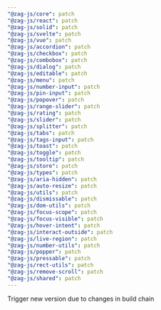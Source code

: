 ```yaml
---
"@zag-js/core": patch
"@zag-js/react": patch
"@zag-js/solid": patch
"@zag-js/svelte": patch
"@zag-js/vue": patch
"@zag-js/accordion": patch
"@zag-js/checkbox": patch
"@zag-js/combobox": patch
"@zag-js/dialog": patch
"@zag-js/editable": patch
"@zag-js/menu": patch
"@zag-js/number-input": patch
"@zag-js/pin-input": patch
"@zag-js/popover": patch
"@zag-js/range-slider": patch
"@zag-js/rating": patch
"@zag-js/slider": patch
"@zag-js/splitter": patch
"@zag-js/tabs": patch
"@zag-js/tags-input": patch
"@zag-js/toast": patch
"@zag-js/toggle": patch
"@zag-js/tooltip": patch
"@zag-js/store": patch
"@zag-js/types": patch
"@zag-js/aria-hidden": patch
"@zag-js/auto-resize": patch
"@zag-js/utils": patch
"@zag-js/dismissable": patch
"@zag-js/dom-utils": patch
"@zag-js/focus-scope": patch
"@zag-js/focus-visible": patch
"@zag-js/hover-intent": patch
"@zag-js/interact-outside": patch
"@zag-js/live-region": patch
"@zag-js/number-utils": patch
"@zag-js/popper": patch
"@zag-js/pressable": patch
"@zag-js/rect-utils": patch
"@zag-js/remove-scroll": patch
"@zag-js/shared": patch
---
```


Trigger new version due to changes in build chain
